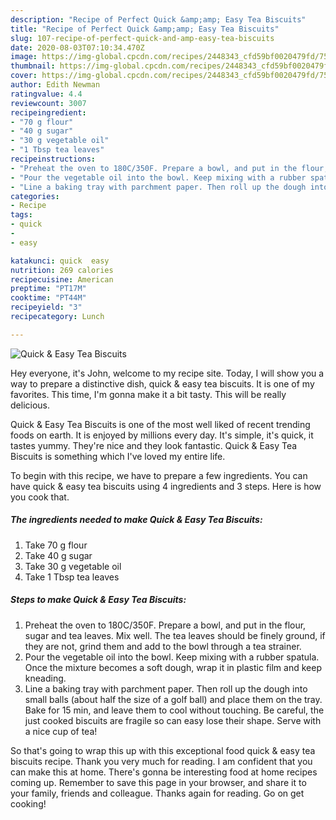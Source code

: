 ```yaml
---
description: "Recipe of Perfect Quick &amp;amp; Easy Tea Biscuits"
title: "Recipe of Perfect Quick &amp;amp; Easy Tea Biscuits"
slug: 107-recipe-of-perfect-quick-and-amp-easy-tea-biscuits
date: 2020-08-03T07:10:34.470Z
image: https://img-global.cpcdn.com/recipes/2448343_cfd59bf0020479fd/751x532cq70/quick-easy-tea-biscuits-recipe-main-photo.jpg
thumbnail: https://img-global.cpcdn.com/recipes/2448343_cfd59bf0020479fd/751x532cq70/quick-easy-tea-biscuits-recipe-main-photo.jpg
cover: https://img-global.cpcdn.com/recipes/2448343_cfd59bf0020479fd/751x532cq70/quick-easy-tea-biscuits-recipe-main-photo.jpg
author: Edith Newman
ratingvalue: 4.4
reviewcount: 3007
recipeingredient:
- "70 g flour"
- "40 g sugar"
- "30 g vegetable oil"
- "1 Tbsp tea leaves"
recipeinstructions:
- "Preheat the oven to 180C/350F. Prepare a bowl, and put in the flour, sugar and tea leaves. Mix well. The tea leaves should be finely ground, if they are not, grind them and add to the bowl through a tea strainer."
- "Pour the vegetable oil into the bowl. Keep mixing with a rubber spatula. Once the mixture becomes a soft dough, wrap it in plastic film and keep kneading."
- "Line a baking tray with parchment paper. Then roll up the dough into small balls (about half the size of a golf ball) and place them on the tray. Bake for 15 min, and leave them to cool without touching. Be careful, the just cooked biscuits are fragile so can easy lose their shape. Serve with a nice cup of tea!"
categories:
- Recipe
tags:
- quick
- 
- easy

katakunci: quick  easy 
nutrition: 269 calories
recipecuisine: American
preptime: "PT17M"
cooktime: "PT44M"
recipeyield: "3"
recipecategory: Lunch

---
```



![Quick &amp; Easy Tea Biscuits](https://img-global.cpcdn.com/recipes/2448343_cfd59bf0020479fd/751x532cq70/quick-easy-tea-biscuits-recipe-main-photo.jpg)

Hey everyone, it's John, welcome to my recipe site. Today, I will show you a way to prepare a distinctive dish, quick &amp; easy tea biscuits. It is one of my favorites. This time, I'm gonna make it a bit tasty. This will be really delicious.



Quick &amp; Easy Tea Biscuits is one of the most well liked of recent trending foods on earth. It is enjoyed by millions every day. It's simple, it's quick, it tastes yummy. They're nice and they look fantastic. Quick &amp; Easy Tea Biscuits is something which I've loved my entire life.


To begin with this recipe, we have to prepare a few ingredients. You can have quick &amp; easy tea biscuits using 4 ingredients and 3 steps. Here is how you cook that.

<!--inarticleads1-->

##### The ingredients needed to make Quick &amp; Easy Tea Biscuits:

1. Take 70 g flour
1. Take 40 g sugar
1. Take 30 g vegetable oil
1. Take 1 Tbsp tea leaves




<!--inarticleads2-->

##### Steps to make Quick &amp; Easy Tea Biscuits:

1. Preheat the oven to 180C/350F. Prepare a bowl, and put in the flour, sugar and tea leaves. Mix well. The tea leaves should be finely ground, if they are not, grind them and add to the bowl through a tea strainer.
1. Pour the vegetable oil into the bowl. Keep mixing with a rubber spatula. Once the mixture becomes a soft dough, wrap it in plastic film and keep kneading.
1. Line a baking tray with parchment paper. Then roll up the dough into small balls (about half the size of a golf ball) and place them on the tray. Bake for 15 min, and leave them to cool without touching. Be careful, the just cooked biscuits are fragile so can easy lose their shape. Serve with a nice cup of tea!




So that's going to wrap this up with this exceptional food quick &amp; easy tea biscuits recipe. Thank you very much for reading. I am confident that you can make this at home. There's gonna be interesting food at home recipes coming up. Remember to save this page in your browser, and share it to your family, friends and colleague. Thanks again for reading. Go on get cooking!
